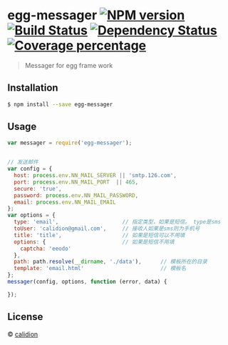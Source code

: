 # egg-messager [![NPM version][npm-image]][npm-url] [![Build Status][travis-image]][travis-url] [![Dependency Status][daviddm-image]][daviddm-url] [![Coverage percentage][coveralls-image]][coveralls-url]

> Messager for egg frame work

## Installation

```sh
$ npm install --save egg-messager
```

## Usage

```js
var messager = require('egg-messager');


// 发送邮件
var config = {
  host: process.env.NN_MAIL_SERVER || 'smtp.126.com',
  port: process.env.NN_MAIL_PORT  || 465,
  secure: 'true',
  password: process.env.NN_MAIL_PASSWORD,
  email: process.env.NN_MAIL_EMAIL
};
var options = {
  type: 'email',                    // 指定类型，如果是短信。 type是sms
  toUser: 'calidion@gmail.com',     // 接收人如果是sms则为手机号
  title: 'title',                   // 如果是短信可以不用填
  options: {                        // 如果是短信不用填
    captcha: 'eeodo'
  },
  path: path.resolve(__dirname, './data'),      // 模板所在的目录
  template: 'email.html'                        // 模板名
};
messager(config, options, function (error, data) {

});

```


## License

 © [calidion](blog.3gcnbeta.com)


[npm-image]: https://badge.fury.io/js/egg-messager.svg
[npm-url]: https://npmjs.org/package/egg-messager
[travis-image]: https://travis-ci.org/calidion/egg-messager.svg?branch=master
[travis-url]: https://travis-ci.org/calidion/egg-messager
[daviddm-image]: https://david-dm.org/calidion/egg-messager.svg?theme=shields.io
[daviddm-url]: https://david-dm.org/calidion/egg-messager
[coveralls-image]: https://coveralls.io/repos/calidion/egg-messager/badge.svg
[coveralls-url]: https://coveralls.io/r/calidion/egg-messager
